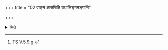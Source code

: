 +++
title = "02 वाङ्म आसन्निति यथालिङ्गमङ्गानि"

+++

<details><summary>थिते</summary>

2. With vān ma āsan...[^1] he touches different parts of his bodies in accordance with the characteristic mark (i.e. the corresponding word in the formula).  

[^1]: TS V.5.9.g.
</details>
